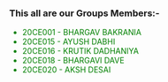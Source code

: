 <h3>This all are our Groups Members:-</h3>

<ul>
  <li class="" style="color: green;">20CE001 - BHARGAV BAKRANIA</li>
  <li class="" style="color: green;">20CE015 - AYUSH DABHI</li>
  <li class="" style="color: green;">20CE016 - KRUTIK DADHANIYA</li>
  <li class="" style="color: green;">20CE018 - BHARGAVI DAVE</li>
  <li class="" style="color: green;">20CE020 - AKSH DESAI</li>
</ul>
